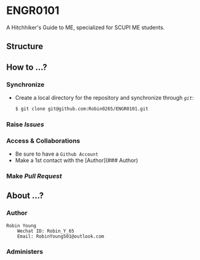 # ENGR0101
A Hitchhiker's Guide to ME, specialized for SCUPI ME students.

## Structure



## How to ...?
### Synchronize
* Create a local directory for the repository and synchronize through *``git``*: 
    ```bash
    $ git clone git@github.com:Robin0265/ENGR0101.git
    ```

### Raise ***Issues***


### Access & Collaborations

* Be sure to have a ``Github Account``
* Make a 1st contact with the  [Author](### Author)
### Make ***Pull Request***











































## About ...?

### Author

```
Robin Young
    Wechat ID: Robin_Y_65
    Email: RobinYoung501@outlook.com
```

### Administers

```
```


